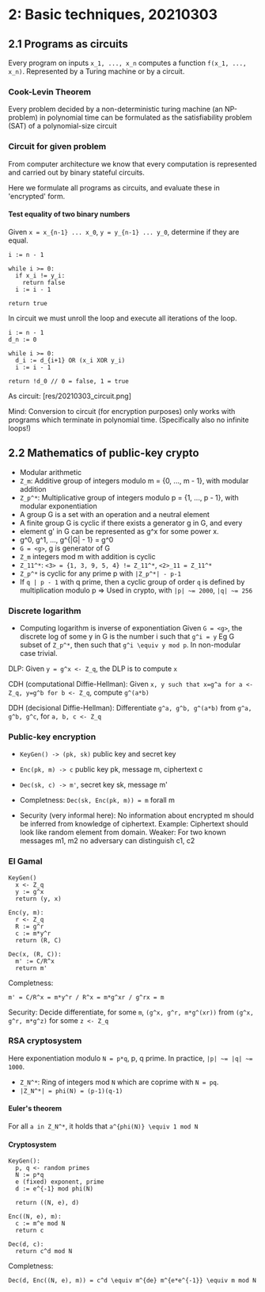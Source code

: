 # 2: Basic techniques, 20210303

## 2.1 Programs as circuits


Every program on inputs `x_1, ..., x_n` computes a function `f(x_1, ..., x_n)`.
Represented by a Turing machine or by a circuit.

### Cook-Levin Theorem

Every problem decided by a non-deterministic turing machine (an NP-problem) in
polynomial time can be formulated as the satisfiability problem (SAT) of a
polynomial-size circuit

### Circuit for given problem

From computer architecture we know that every computation is represented and
carried out by binary stateful circuits.

Here we formulate all programs as circuits, and evaluate these in 'encrypted'
form.

#### Test equality of two binary numbers

Given `x = x_{n-1} ... x_0`, `y = y_{n-1} ... y_0`, determine if they are
equal.

```
i := n - 1

while i >= 0:
  if x_i != y_i:
    return false
  i := i - 1

return true
```

In circuit we must unroll the loop and execute all iterations of the loop.

```
i := n - 1
d_n := 0

while i >= 0:
  d_i := d_{i+1} OR (x_i XOR y_i)
  i := i - 1

return !d_0 // 0 = false, 1 = true
```

As circuit: [res/20210303_circuit.png]

Mind: Conversion to circuit (for encryption purposes) only works with programs
which terminate in polynomial time. (Specifically also no infinite loops!)

## 2.2 Mathematics of public-key crypto

- Modular arithmetic
- `Z_m`: Additive group of integers modulo m = {0, ..., m - 1}, with modular
  addition
- `Z_p^*`: Multiplicative group of integers modulo p = {1, ..., p - 1}, with
  modular exponentiation
- A group G is a set with an operation and a neutral element
- A finite group G is cyclic if there exists a generator g in G, and every
- element g' in G can be represented as g^x for some power x.
- g^0, g^1, ..., g^{|G| - 1} = g^0
- `G = <g>`, g is generator of G
- `Z_m` integers mod m with addition is cyclic
- `Z_11^*`: `<3> = {1, 3, 9, 5, 4} != Z_11^*`, `<2>_11 = Z_11^*`
- `Z_p^*` is cyclic for any prime p with `|Z_p^*| - p-1`
- If `q | p - 1` with q prime, then a cyclic group of order `q` is defined by
  multiplication modulo p => Used in crypto, with `|p| ~= 2000`, `|q| ~= 256`


### Discrete logarithm

- Computing logarithm is inverse of exponentiation Given `G = <g>`, the
  discrete log of some y in G is the number i such that `g^i = y` Eg G subset
  of `Z_p^*`, then such that `g^i \equiv y mod p`. In non-modular case trivial.

DLP: Given `y = g^x <- Z_q`, the DLP is to compute `x`

CDH (computational Diffie-Hellman): Given `x, y such that x=g^a for a <- Z_q,
y=g^b for b <- Z_q`, compute `g^(a*b)`

DDH (decisional Diffie-Hellman): Differentiate `g^a, g^b, g^(a*b)` from `g^a,
g^b, g^c`, for `a, b, c <- Z_q`

### Public-key encryption

- `KeyGen() -> (pk, sk)` public key and secret key
- `Enc(pk, m) -> c` public key pk, message m, ciphertext c
- `Dec(sk, c) -> m'`, secret key sk, message m'

- Completness: `Dec(sk, Enc(pk, m)) = m` forall m
- Security (very informal here): No information about encrypted m should be
  inferred from knowledge of ciphertext.
  Example: Ciphertext should look like random element from domain.
  Weaker: For two known messages m1, m2 no adversary can distinguish c1, c2


### El Gamal

```
KeyGen()
  x <- Z_q
  y := g^x
  return (y, x)

Enc(y, m):
  r <- Z_q
  R := g^r
  c := m*y^r
  return (R, C)

Dec(x, (R, C)):
  m' := C/R^x
  return m'
```

Completness:
```
m' = C/R^x = m*y^r / R^x = m*g^xr / g^rx = m
```

Security:
Decide differentiate, for some `m`, `(g^x, g^r, m*g^(xr))` from `(g^x, g^r,
m*g^z)` for some `z <- Z_q`

### RSA cryptosystem

Here exponentiation modulo `N = p*q`, p, q prime. In practice, `|p| ~= |q| ~=
1000`.

- `Z_N^*`: Ring of integers mod `N` which are coprime with `N = pq`.
- `|Z_N^*| = phi(N) = (p-1)(q-1)`

#### Euler's theorem

For all `a in Z_N^*`, it holds that `a^{phi(N)} \equiv 1 mod N`

#### Cryptosystem

```
KeyGen():
  p, q <- random primes
  N := p*q
  e (fixed) exponent, prime
  d := e^{-1} mod phi(N)

  return ((N, e), d)

Enc((N, e), m):
  c := m^e mod N
  return c

Dec(d, c):
  return c^d mod N
```

Completness:
```
Dec(d, Enc((N, e), m)) = c^d \equiv m^{de} m^{e*e^{-1}} \equiv m mod N
```
